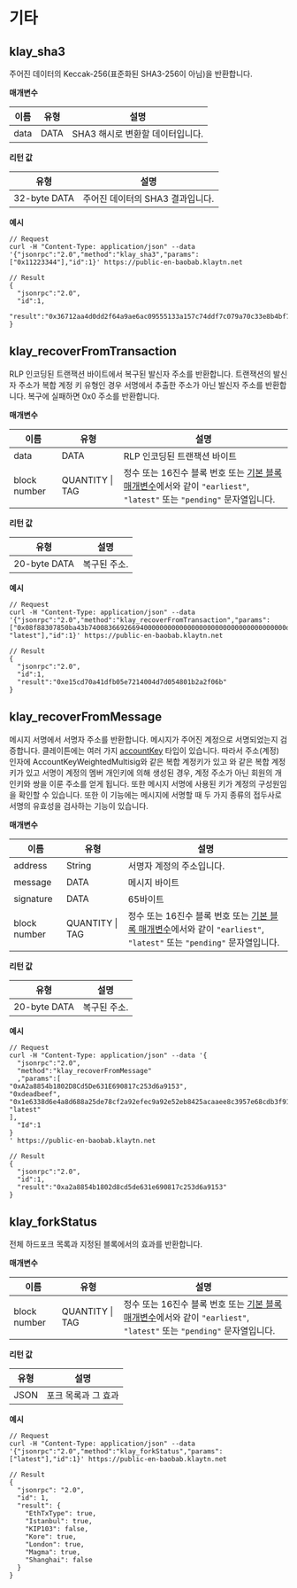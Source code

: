 # 기타

## klay_sha3 <a id="klay_sha3"></a>

주어진 데이터의 Keccak-256(표준화된 SHA3-256이 아님)을 반환합니다.

**매개변수**

| 이름 | 유형 | 설명
| --- | --- | --- |
| data | DATA | SHA3 해시로 변환할 데이터입니다. |

**리턴 값**

| 유형 | 설명
| --- | --- |
| 32-byte DATA | 주어진 데이터의 SHA3 결과입니다. |


**예시**

```shell
// Request
curl -H "Content-Type: application/json" --data '{"jsonrpc":"2.0","method":"klay_sha3","params":["0x11223344"],"id":1}' https://public-en-baobab.klaytn.net

// Result
{
  "jsonrpc":"2.0",
  "id":1,
  "result":"0x36712aa4d0dd2f64a9ae6ac09555133a157c74ddf7c079a70c33e8b4bf70dd73"
}
```



## klay_recoverFromTransaction <a id="klay_recoverFromTransaction"></a>

RLP 인코딩된 트랜잭션 바이트에서 복구된 발신자 주소를 반환합니다.
트랜잭션의 발신자 주소가 복합 계정 키 유형인 경우 서명에서 추출한 주소가 아닌 발신자 주소를 반환합니다. 복구에 실패하면 0x0 주소를 반환합니다.

**매개변수**

| 이름 | 유형 | 설명
| --- | --- | --- |
| data | DATA | RLP 인코딩된 트랜잭션 바이트 |
| block number | QUANTITY &#124; TAG | 정수 또는 16진수 블록 번호 또는 [기본 블록 매개변수](#the-default-block-parameter)에서와 같이 `"earliest"`, `"latest"` 또는 `"pending"` 문자열입니다. |

**리턴 값**

| 유형 | 설명
| --- | --- |
| 20-byte DATA | 복구된 주소.

**예시**

```shell
// Request
curl -H "Content-Type: application/json" --data '{"jsonrpc":"2.0","method":"klay_recoverFromTransaction","params":["0x08f88307850ba43b74008366926694000000000000000000000000000000000000dead843b9aca00945bd2fb3c21564c023a4a735935a2b7a238c4cceaf847f8458207f6a09c57511347c7b88c3539a6584b4d57991f6c4665ffcde89da0e9895eb078bef7a0296f4fd2a765567e034f4754cf31a9902c49d6a1d465a2e3fd10b165476cffa8", "latest"],"id":1}' https://public-en-baobab.klaytn.net

// Result
{
  "jsonrpc":"2.0",
  "id":1,
  "result":"0xe15cd70a41dfb05e7214004d7d054801b2a2f06b"
}
```


## klay_recoverFromMessage <a id="klay_recoverFromMessage"></a>

메시지 서명에서 서명자 주소를 반환합니다.
메시지가 주어진 계정으로 서명되었는지 검증합니다.
클레이튼에는 여러 가지 [accountKey](../../../learn/accounts.md#account-key) 타입이 있습니다.
따라서 주소(계정) 인자에 AccountKeyWeightedMultisig와 같은 복합 계정키가 있고
와 같은 복합 계정키가 있고 서명이 계정의 멤버 개인키에 의해 생성된 경우,
계정 주소가 아닌 회원의 개인키와 쌍을 이룬 주소를 얻게 됩니다.
또한 메시지 서명에 사용된 키가 계정의 구성원임을 확인할 수 있습니다.
또한 이 기능에는 메시지에 서명할 때 두 가지 종류의 접두사로 서명의 유효성을 검사하는 기능이 있습니다.



**매개변수**

| 이름 | 유형 | 설명
| --- | --- | --- |
| address | String | 서명자 계정의 주소입니다. |
| message | DATA | 메시지 바이트
| signature | DATA | 65바이트
| block number | QUANTITY &#124; TAG | 정수 또는 16진수 블록 번호 또는 [기본 블록 매개변수](#the-default-block-parameter)에서와 같이 `"earliest"`, `"latest"` 또는 `"pending"` 문자열입니다. |

**리턴 값**

| 유형 | 설명
| --- | --- |
| 20-byte DATA | 복구된 주소.


**예시**

```shell
// Request
curl -H "Content-Type: application/json" --data '{
  "jsonrpc":"2.0",
  "method":"klay_recoverFromMessage"
  ,"params":[
"0xA2a8854b1802D8Cd5De631E690817c253d6a9153",
"0xdeadbeef", 
"0x1e6338d6e4a8d688a25de78cf2a92efec9a92e52eb8425acaaee8c3957e68cdb3f91bdc483f0ed05a0da26eca3be4c566d087d90dc2ca293be23b2a9de0bcafc1c", 
"latest"
], 
  "Id":1
}
' https://public-en-baobab.klaytn.net

// Result
{
  "jsonrpc":"2.0",
  "id":1,
  "result":"0xa2a8854b1802d8cd5de631e690817c253d6a9153"
}
```


## klay_forkStatus <a id="klay_forkStatus"></a>

전체 하드포크 목록과 지정된 블록에서의 효과를 반환합니다.

**매개변수**

| 이름 | 유형 | 설명
| --- | --- | --- |
| block number | QUANTITY &#124; TAG | 정수 또는 16진수 블록 번호 또는 [기본 블록 매개변수](#the-default-block-parameter)에서와 같이 `"earliest"`, `"latest"` 또는 `"pending"` 문자열입니다. |

**리턴 값**

| 유형 | 설명
| --- | --- |
| JSON | 포크 목록과 그 효과 |


**예시**

```shell
// Request
curl -H "Content-Type: application/json" --data '{"jsonrpc":"2.0","method":"klay_forkStatus","params":["latest"],"id":1}' https://public-en-baobab.klaytn.net

// Result
{
  "jsonrpc": "2.0",
  "id": 1,
  "result": {
    "EthTxType": true,
    "Istanbul": true,
    "KIP103": false,
    "Kore": true,
    "London": true,
    "Magma": true,
    "Shanghai": false
  }
}
```


